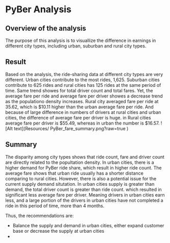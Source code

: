 # PyBer Analysis

## Overview of the analysis

The purpose of this analysis is to visuallize the difference in earnings in different city types, including urban, suburban and rural city types.

## Result

Based on the analysis, the ride-sharing data at different city types are very different. Urban cities contribute to the most rides, 1,625. Suburban cities contribute to 625 rides and rural cities has 125 rides at the same period of time. Same trend showes for total driver count and total fares. Yet, the average fare per ride and average fare per driver showes a decrease trend as the populationo density increases. Rural city averaged fare per ride at 35.62, which is $10.11 higher than the urban average fare per ride. And because of large difference in numbers of drivers at rural cities and urban cities, the difference of average fare per driver is huge. in Rural cities average fare per driver is $55.49, whereas in urban the number is $16.57.
![Alt text](Resources/ PyBer_fare_summary.png?raw=true )

## Summary

The disparity among city types shows that ride count, fare and driver count are directly related to the popultation density. In urban cities, there is a higher demand for PyBer ride share, which result in higher ride count. The average fare shows that urban ride usually has a shorter distance comparing to rural cities. However, there is also a potential issue for the current supply demand situtation. In urban cities supply is greater than demand, the total driver count is greater than ride count. which resulted in significant less average fare per driver. Meaning drivers in urban cities earn less, and a large portion of the drivers in urban cities have not completed a ride in this period of time, more than 4 months.

Thus, the recommendations are:

- Balance the supply and demand in urban cities, either expand customer base or decrease the supply at urban cities
-
